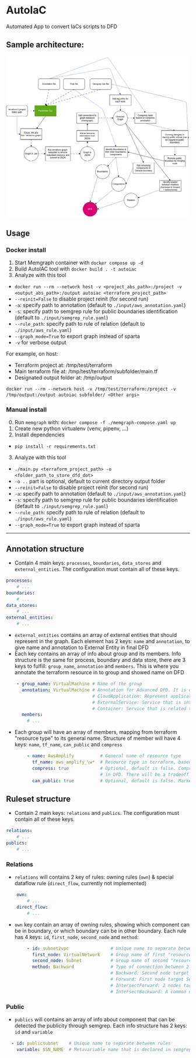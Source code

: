 # AutoIaC
Automated App to convert IaCs scripts to DFD

## Sample architecture:
![](./architecture/main.png)

## Usage
### Docker install

1. Start Memgraph container with `docker compose up -d`
2. Build AutoIAC tool with `docker build . -t autoiac`
3. Analyze with this tool

- `docker run --rm --network host -v <project_abs_path>:/project -v <output_abs_path>:/output autoiac <terraform_project_path>`
- `--reinit=False` to disable project reinit (for second run)
- `-a`: specify path to annotation (default to `./input/aws_annotation.yaml`)
- `-s`: specify path to semgrep rule for public boundaries identification (default to `./input/semgrep_rule.yaml`)
- `--rule_path`: specify path to rule of relation (default to `./input/aws_rule.yaml`)
- `--graph_mode=True` to export graph instead of sparta
- `-v` for verbose output

For example, on host:
- Terraform project at: /tmp/test/terraform
- Main terraform file at: /tmp/test/terraform/subfolder/main.tf
- Designated output folder at: /tmp/output

```
docker run --rm --network host -v /tmp/test/terraform:/project -v /tmp/output:/output autoiac subfolder/ <Other args>
```

### Manual install

0. Run `memgraph` with: `docker compose -f ./memgraph-compose.yaml up`
1. Create new python virtualenv (venv, pipenv, ...)
2. Install dependencies
- `pip install -r requirements.txt`
3. Analyze with this tool
- `./main.py <terraform_project_path> -o <folder_path_to_store_dfd_dot> `
- `-o ..` part is optional, default to current directory output folder
- `--reinit=False` to disable project reinit (for second run)
- `-a`: specify path to annotation (default to `./input/aws_annotation.yaml`)
- `-s`: specify path to semgrep rule for public boundaries identification (default to `./input/semgrep_rule.yaml`)
- `--rule_path`: specify path to rule of relation (default to `./input/aws_rule.yaml`)
- `--graph_mode=True` to export graph instead of sparta

---
## Annotation structure
- Contain 4 main keys: `processes`, `boundaries`, `data_stores` and `external_entities`. The configuration must contain all of these keys.
```yaml
processes:
    # ...
boundaries:
    # ...
data_stores:
    # ...
external_entities:
    # ...
``` 
- `external_entities` contains an array of external entities that should represent in the graph. Each element has 2 keys: `name` and `annotation`, to give name and annotation to External Entity in final DFD
- Each key contains an array of info about group and its members. Info structure is the same for process, boundary and data store, there are 3 keys to fulfill: `group_name`, `annotation` and `members`. This is where you annotate the terraform resource in to group and showed name on DFD 
```yaml
    - group_name: VirtualMachine # Name of the group
      annotation: VirtualMachine # Annotation for Advanced DFD. It is one of the following:
                                 # CloudApplication: Represent applications/services that have ability of computational in infrastructure, except the virtual machine
                                 # ExternalService: Service that is interracting outside of system
                                 # Container: Service that is related to Container (docker, ECS, ...)
      members:
        # ... 
```
- Each group will have an array of members, mapping from terraform "resource type" to its general name. Structure of member will have 4 keys: `name`, `tf_name`, `can_public` and `compress`
```yaml
        - name: AwsAmplify          # General name of resource type
          tf_name: aws_amplify_\w*  # Resource type in terraform, based on https://registry.terraform.io. This can be string or regex
          compress: true            # Optional, default is false. Compressing matched resource (use with regex tf_name) to a single node 
                                    # in DFD. There will be a tradeoff between Component detection & Data flow detection in this option
          can_public: true          # Optional, default is false. Marked this resource type can be public (accessible by user)
```

## Ruleset structure
- Contain 2 main keys: `relations` and `publics`. The configuration must contain all of these keys.
```yaml
relations:
    # ...
publics:
    # ...
```
### Relations
- `relations` will contains 2 key of rules: owning rules (`own`) & special dataflow rule (`direct_flow`, currently not implemented)
```yaml
    own:
        # ...
    direct_flow:
        # ...
```  
- `own` key contain an array of owning rules, showing which component can be in boundary, or which boundary can be in other boundary. Each rule has 4 keys: `id`, `first_node`, `second_node` and `method`:
```yaml
        - id: subnet2vpc                # Unique name to separate between rules
          first_node: VirtualNetwork    # Group name of first "resource" node to detect
          second_node: Subnet           # Group name of second "resource" node to detect
          method: Backward              # Type of connection between 2 resource. It is one of the following:
                                        # Backward: Second node target First node in dependency graph
                                        # Forward: First node target Second node in dependency graph
                                        # IntersectForward: 2 nodes target a common node (unimplemented)
                                        # IntersectBackward: A common node targets 2 nodes (unimplemented)
```
### Public
- `publics` will contains an array of info about component that can be detected the publicity through semgrep. Each info structure has 2 keys: `id` and `variable`
```yaml
  - id: publicsubnet    # Unique name to separate between rules
    variable: $SN_NAME  # Metavariable name that is declared in semgrep rule (must be resource name)
```
